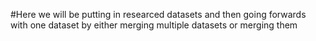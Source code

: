 #Here we will be putting in researced datasets and then going forwards with one dataset by either merging multiple datasets or merging them
